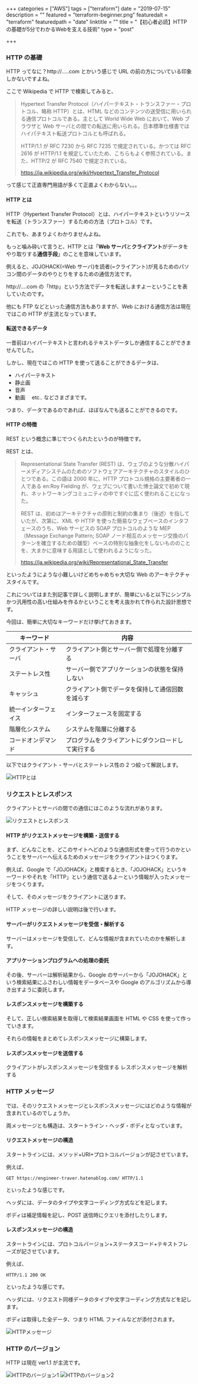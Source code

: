 +++
categories = ["AWS"]
tags = ["terraform"]
date = "2019-07-15"
description = ""
featured = "terraform-beginner.png"
featuredalt = "terraform"
featuredpath = "date"
linktitle = ""
title = "【初心者必読】HTTPの基礎が5分でわかるWebを支える技術"
type = "post"

+++

### HTTP の基礎

HTTP ってなに？http://…..com とかいう感じで URL の前の方についている印象しかないですよね。

ここで Wikipedia で HTTP で検索してみると、

> Hypertext Transfer Protocol（ハイパーテキスト・トランスファー・プロトコル、略称 HTTP）とは、HTML などのコンテンツの送受信に用いられる通信プロトコルである。主として World Wide Web において、Web ブラウザと Web サーバとの間での転送に用いられる。日本標準仕様書ではハイパテキスト転送プロトコルとも呼ばれる。
>
> HTTP/1.1 が RFC 7230 から RFC 7235 で規定されている。かつては RFC 2616 が HTTP/1.1 を規定していたため、こちらもよく参照されている。また、HTTP/2 が RFC 7540 で規定されている。
>
> https://ja.wikipedia.org/wiki/Hypertext_Transfer_Protocol

って感じて正直専門用語が多くて正直よくわからない。。。

#### HTTP とは

HTTP（Hypertext Transfer Protocol）とは、ハイパーテキストというリソースを転送（トランスファー）するための方法（プロトコル）です。

これでも、あまりよくわかりませんよね。

もっと噛み砕いて言うと、HTTP とは「**Web サーバ**と**クライアント**がデータをやり取りする**通信手段**」のことを意味しています。

例えると、JOJOHACK(=Web サーバ)を読者(=クライアント)が見るためのパソコン間のデータのやりとりをするための通信方法です。

http://….com の「http」という方法でデータを転送しますよーということを表していたのです。

他にも FTP などといった通信方法もありますが、Web における通信方法は現在ではこの HTTP が主流となっています。

#### 転送できるデータ

一昔前はハイパーテキストと言われるテキストデータしか通信することができませんでした。

しかし、現在ではこの HTTP を使って送ることができるデータは、

- ハイパーテキスト
- 静止画
- 音声
- 動画　 etc..
  などさまざまです。

つまり、データであるのであれば、ほぼなんでも送ることができるのです。

#### HTTP の特徴

REST という概念に準じでつくられたというのが特徴です。

REST とは、

> Representational State Transfer (REST) は、ウェブのような分散ハイパーメディアシステムのためのソフトウェアアーキテクチャのスタイルのひとつである。この語は 2000 年に、HTTP プロトコル規格の主要著者の一人である en:Roy Fielding が、ウェブについて書いた博士論文で初めて現れ、ネットワーキングコミュニティの中ですぐに広く使われることになった。
>
> REST は、初めはアーキテクチャの原則と制約の集まり（後述）を指していたが、次第に、XML や HTTP を使った簡易なウェブベースのインタフェースのうち、Web サービスの SOAP プロトコルのような MEP（Message Exchange Pattern; SOAP ノード相互のメッセージ交換のパターンを確立するための雛型）ベースの特別な抽象化をしないもののことを、大まかに意味する用語として使われるようになった。
>
> https://ja.wikipedia.org/wiki/Representational_State_Transfer

といったようにような小難しいけどめちゃめちゃ大切な Web のアーキテクチャスタイルです。

これについてはまた別記事で詳しく説明しますが、簡単にいると以下にシンプルかつ汎用性の高い仕組みを作るかということを考え抜かれて作られた設計思想です。

今回は、簡単に大切なキーワードだけ挙げておきます。

| キーワード           | 内容                                               |
| -------------------- | -------------------------------------------------- |
| クライアント・サーバ | クライアント側とサーバー側で処理を分離する         |
| ステートレス性       | サーバー側でアプリケーションの状態を保持しない     |
| キャッシュ           | クライアント側でデータを保持して通信回数を減らす   |
| 統一インターフェイス | インターフェースを固定する                         |
| 階層化システム       | システムを階層に分離する                           |
| コードオンデマンド   | プログラムをクライアントにダウンロードして実行する |

以下ではクライアント・サーバとステートレス性の 2 つ絞って解説します。

![HTTPとは]()

### リクエストとレスポンス

クライアントとサーバの間での通信にはこのような流れがあります。

![リクエストとレスポンス]()

#### HTTP がリクエストメッセージを構築・送信する

まず、どんなことを、どこのサイトへどのような通信形式を使って行うのかということをサーバーへ伝えるためのメッセージをクライアントはつくります。

例えば、Google で「JOJOHACK」と検索するとき、「JOJOHACK」というキーワードやそれを「HTTP」という通信で送るよーという情報が入ったメッセージをつくります。

そして、そのメッセージをクライアントに送ります。

HTTP メッセージの詳しい説明は後で行います。

#### サーバーがリクエストメッセージを受信・解析する

サーバーはメッセージを受信して、どんな情報が含まれていたのかを解析します。

#### アプリケーションプログラムへの処理の委託

その後、サーバーは解析結果から、Google のサーバーから「JOJOHACK」という検索結果にふさわしい情報をデータベースや Google のアルゴリズムから導き出すように委託します。

#### レスポンスメッセージを構築する

そして、正しい検索結果を取得して検索結果画面を HTML や CSS を使って作っていきます。

それらの情報をまとめてレスポンスメッセージに構築します。

#### レスポンスメッセージを送信する

クライアントがレスポンスメッセージを受信する
レスポンスメッセージを解析する

### HTTP メッセージ

では、そのリクエストメッセージとレスポンスメッセージにはどのような情報が含まれているのでしょうか。

両メッセージとも構造は、スタートライン・ヘッダ・ボディとなっています。

#### リクエストメッセージの構造

スタートラインには、メソッド+URI+プロトコルバージョンが記させています。

例えば、

```
GET https://engineer-traver.hatenablog.com/ HTTP/1.1
```

といったような感じです。

ヘッダには、データのタイプや文字コーディング方式などを記します。

ボディは補足情報を記し、POST 送信時にクエリを添付したりします。

#### レスポンスメッセージの構造

スタートラインには、プロトコルバージョン+ステータスコード+テキストフレーズが記させています。

例えば、

```
HTTP/1.1 200 OK
```

といったような感じです。

ヘッダには、リクエスト同様データのタイプや文字コーディング方式などを記します。

ボディは取得した全データ、つまり HTML ファイルなどが添付されます。

![HTTPメッセージ]()

### HTTP のバージョン

HTTP は現在 ver1.1 が主流です。

![HTTPのバージョン1]()
![HTTPのバージョン2]()
